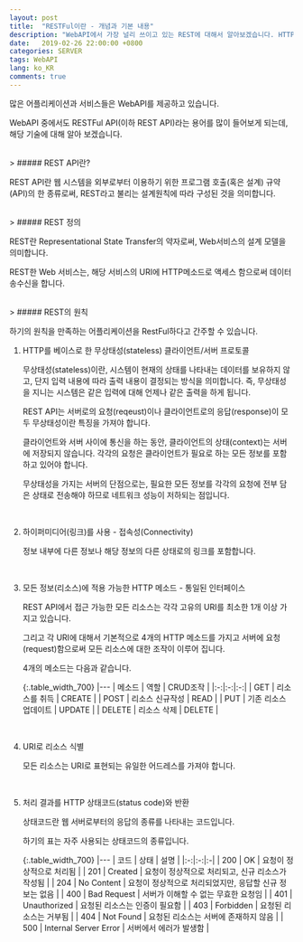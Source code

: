 ```yaml
---
layout: post
title:  "RESTFul이란 - 개념과 기본 내용"
description: "WebAPI에서 가장 널리 쓰이고 있는 REST에 대해서 알아보겠습니다. HTTP메소드(GET, POST, PUT, PATCH, DELETE), rest api, restful, status code, 상태코드"
date:   2019-02-26 22:00:00 +0800
categories: SERVER
tags: WebAPI 
lang: ko_KR
comments: true
---
```


많은 어플리케이션과 서비스들은 WebAPI를 제공하고 있습니다. 

WebAPI 중에서도 RESTFul API(이하 REST API)라는 용어를 많이 들어보게 되는데, 해당 기술에 대해 알아 보겠습니다. 

<br>
> ##### REST API란?

REST API란 웹 시스템을 외부로부터 이용하기 위한 프로그램 호출(혹은 설계) 규약(API)의 한 종류로써, REST라고 불리는 설계원칙에 따라 구성된 것을 의미합니다. 


<br>
> ##### REST 정의

REST란 Representational State Transfer의 약자로써, Web서비스의 설계 모델을 의미합니다. 

REST한 Web 서비스는, 해당 서비스의 URI에 HTTP메소드로 액세스 함으로써 데이터 송수신을 합니다. 



<br>
> ##### REST의 원칙

하기의 원칙을 만족하는 어플리케이션을 RestFul하다고 간주할 수 있습니다.


1. HTTP를 베이스로 한 무상태성(stateless) 클라이언트/서버 프로토콜
   
   무상태성(stateless)이란, 시스템이 현재의 상태를 나타내는 데이터를 보유하지 않고, 단지 입력 내용에 따라 출력 내용이 결정되는 방식을 의미합니다. 즉, 무상태성을 지니는 시스템은 같은 입력에 대해 언제나 같은 출력을 하게 됩니다. 
   
   REST API는 서버로의 요청(reqeust)이나 클라이언트로의 응답(response)이 모두 무상태성이란 특징을 가져야 합니다. 
   
   클라이언트와 서버 사이에 통신을 하는 동안, 클라이언트의 상태(context)는 서버에 저장되지 않습니다. 각각의 요청은 클라이언트가 필요로 하는 모든 정보를 포함하고 있어야 합니다. 
   
   무상태성을 가지는 서버의 단점으로는, 필요한 모든 정보를 각각의 요청에 전부 담은 상태로 전송해야 하므로 네트워크 성능이 저하되는 점입니다. 

   <br>
2. 하이퍼미디어(링크)를 사용 - 접속성(Connectivity)
   
   정보 내부에 다른 정보나 해당 정보의 다른 상태로의 링크를 포함합니다.

   <br>
3. 모든 정보(리소스)에 적용 가능한 HTTP 메소드 - 통일된 인터페이스
   
   REST API에서 접근 가능한 모든 리소스는 각각 고유의 URI를 최소한 1개 이상 가지고 있습니다. 
   
   그리고 각 URI에 대해서 기본적으로 4개의 HTTP 메소드를 가지고 서버에 요청(request)함으로써 모든 리소스에 대한 조작이 이루어 집니다. 

   4개의 메소드는 다음과 같습니다. 

   {:.table_width_700}
   |---
   | 메소드 | 역할 | CRUD조작 |
   |:-:|:-:|:-:|
   | GET | 리소스를 취득 | CREATE |
   | POST | 리소스 신규작성 | READ |
   | PUT | 기존 리소스 업데이트 | UPDATE |
   | DELETE | 리소스 삭제 | DELETE |

   <br>
4. URI로 리소스 식별
   
   모든 리소스는 URI로 표현되는 유일한 어드레스를 가져야 합니다. 

   <br>
5. 처리 결과를 HTTP 상태코드(status code)와 반환
   
   상태코드란 웹 서버로부터의 응답의 종류를 나타내는 코드입니다. 

   하기의 표는 자주 사용되는 상태코드의 종류입니다. 

   {:.table_width_700}
   |---
   | 코드 | 상태 | 설명 |
   |:-:|:-:|:-|
   | 200 | OK | 요청이 정상적으로 처리됨 |
   | 201 | Created | 요청이 정상적으로 처리되고, 신규 리소스가 작성됨 |
   | 204 | No Content | 요청이 정상적으로 처리되었지만, 응답할 신규 정보는 없음 |
   | 400 | Bad Request | 서버가 이해할 수 없는 무효한 요청임 |
   | 401 | Unauthorized | 요청된 리소스는 인증이 필요함 |
   | 403 | Forbidden | 요청된 리소스는 거부됨 |
   | 404 | Not Found | 요청된 리소스는 서버에 존재하지 않음 |
   | 500 | Internal Server Error | 서버에서 에러가 발생함 |

<br><br>
